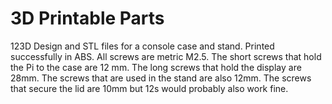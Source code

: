 # 3D Printable Parts
123D Design and STL files for a console case and stand.  Printed successfully in ABS.  All screws are metric M2.5.  The short screws that hold the Pi to the case are 12 mm.  The long screws that hold the display are 28mm.  The screws that are used in the stand are also 12mm.  The screws that secure the lid are 10mm but 12s would probably also work fine. 
